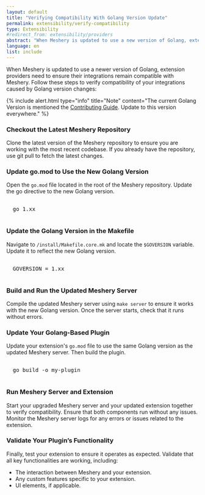 ```yaml
---
layout: default
title: "Verifying Compatibility With Golang Version Update"
permalink: extensibility/verify-compatibility
type: Extensibility
#redirect_from: extensibility/providers
abstract: "When Meshery is updated to use a new version of Golang, extension providers need to ensure their integrations remain compatible by updating their extension to align with Meshery."
language: en
list: include
---
```


When Meshery is updated to use a newer version of Golang, extension providers need to ensure their integrations remain compatible with Meshery. Follow these steps to verify compatibility of your integrations caused by Golang version changes:

{% include alert.html type="info" title="Note" content="The current Golang Version is mentioned the <a href='https://docs.meshery.io/project/contributing#meshery-contribution-flow'>Contributing Guide</a>. Update to this version everywhere." %}

### Checkout the Latest Meshery Repository
Clone the latest version of the Meshery repository to ensure you are working with the most recent codebase. If you already have the repository, use git pull to fetch the latest changes.

### Update go.mod to Use the New Golang Version

Open the `go.mod` file located in the root of the Meshery repository. Update the go directive to the new Golang version.
<pre class="codeblock-pre">
  <div class="codeblock"><div class="clipboardjs">  go 1.xx</div></div>
</pre>

### Update the Golang Version in the Makefile

Navigate to `/install/Makefile.core.mk` and locate the `$GOVERSION` variable. Update it to reflect the new Golang version.
<pre class="codeblock-pre">
  <div class="codeblock"><div class="clipboardjs">  GOVERSION = 1.xx</div></div>
</pre>

### Build and Run the Updated Meshery Server

Compile the updated Meshery server using `make server` to ensure it works with the new Golang version. Once the server starts, check that it runs without errors.

### Update Your Golang-Based Plugin

Update your extension's `go.mod` file to use the same Golang version as the updated Meshery server. Then build the plugin.
<pre class="codeblock-pre">
  <div class="codeblock"><div class="clipboardjs">  go build -o my-plugin</div></div>
</pre>

### Run Meshery Server and Extension
Start your upgraded Meshery server and your updated extension together to verify compatibility. Ensure that both components run without any issues. Monitor the Meshery server logs for any errors or issues related to the extension.

### Validate Your Plugin’s Functionality
Finally, test your extension to ensure it operates as expected. Validate that all key functionalities are working, including:
- The interaction between Meshery and your extension.
- Any custom features specific to your extension.
- UI elements, if applicable.
